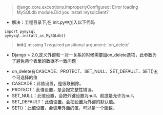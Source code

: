 > django.core.exceptions.ImproperlyConfigured: Error loading MySQLdb module.Did you install mysqlclient?

-  解决：工程目录下,在 init.py中加入以下代码
```
import pymysql
pymysql.install_as_MySQLdb()
```

> __init__() missing 1 required positional argument: 'on_delete'

- Django > 2.0,定义外键和一对一关系的时候需要加on_delete选项，此参数为了避免两个表里的数据不一致问题
* on_delete有CASCADE、PROTECT、SET_NULL、SET_DEFAULT、SET()五个可选择的值
* CASCADE：此值设置，是级联删除。
* PROTECT：此值设置，是会报完整性错误。
* SET_NULL：此值设置，会把外键设置为null，前提是允许为null。
* SET_DEFAULT：此值设置，会把设置为外键的默认值。
* SET()：此值设置，会调用外面的值，可以是一个函数。
